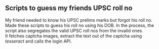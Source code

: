 ## Scripts to guess my friends UPSC roll no

My friend needed to know his UPSC prelims marks but forgot his roll no.
Made these scripts to guess his roll no using his DOB. In the process, the script also segregates the valid UPSC roll nos from the invalid ones.   
It fetches captcha images, extract the text out of the captcha using _tesseract_ and calls the login API.
